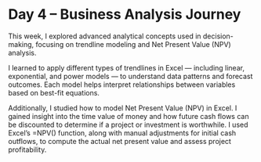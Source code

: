 # Day 4 – Business Analysis Journey
This week, I explored advanced analytical concepts used in decision-making, focusing on trendline modeling and Net Present Value (NPV) analysis.

I learned to apply different types of trendlines in Excel — including linear, exponential, and power models — to understand data patterns and forecast outcomes. Each model helps interpret relationships between variables based on best-fit equations.

Additionally, I studied how to model Net Present Value (NPV) in Excel. I gained insight into the time value of money and how future cash flows can be discounted to determine if a project or investment is worthwhile. I used Excel’s =NPV() function, along with manual adjustments for initial cash outflows, to compute the actual net present value and assess project profitability.

